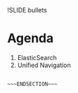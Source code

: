 !SLIDE bullets

# Agenda

1. ElasticSearch
1. Unified Navigation 

~~~SECTION:notes~~~

~~~ENDSECTION~~~